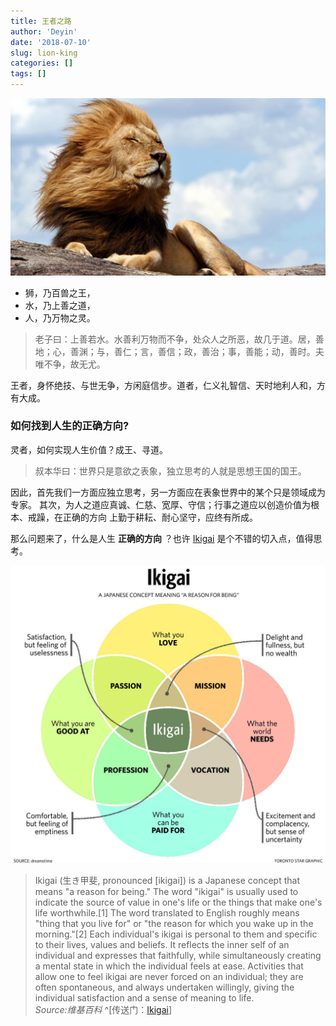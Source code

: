 ```yaml
---
title: 王者之路
author: 'Deyin'
date: '2018-07-10'
slug: lion-king
categories: []
tags: []
---
```


![lion](https://raw.githubusercontent.com/dean33/exblog/master/static/2018-07-10-lion-king.files/lion_king_horizontal.jpg)

- 狮，乃百兽之王，
- 水，乃上善之道，
- 人，乃万物之灵。

> 老子曰：上善若水。水善利万物而不争，处众人之所恶，故几于道。居，善地；心，善渊；与，善仁；言，善信；政，善治；事，善能；动，善时。夫唯不争，故无尤。

王者，身怀绝技、与世无争，方闲庭信步。道者，仁义礼智信、天时地利人和，方有大成。
### 如何找到人生的正确方向? ###

灵者，如何实现人生价值？成王、寻道。

> 叔本华曰：世界只是意欲之表象，独立思考的人就是思想王国的国王。

因此，首先我们一方面应独立思考，另一方面应在表象世界中的某个只是领域成为专家。
其次，为人之道应真诚、仁慈、宽厚、守信；行事之道应以创造价值为根本、戒躁，在正确的方向 上勤于耕耘、耐心坚守，应终有所成。

那么问题来了，什么是人生 **正确的方向** ？也许 [Ikigai](https://en.wikipedia.org/wiki/Ikigai) 是个不错的切入点，值得思考。

![Ikigai](https://raw.githubusercontent.com/dean33/exblog/master/static/2018-07-10-lion-king.files/20180710-02-Ikigai.png)

>  Ikigai (生き甲斐, pronounced [ikiɡai]) is a Japanese concept that means "a reason for being." The word "ikigai" is usually used to indicate the source of value in one's life or the things that make one's life worthwhile.[1] The word translated to English roughly means "thing that you live for" or "the reason for which you wake up in the morning."[2] Each individual's ikigai is personal to them and specific to their lives, values and beliefs. It reflects the inner self of an individual and expresses that faithfully, while simultaneously creating a mental state in which the individual feels at ease. Activities that allow one to feel ikigai are never forced on an individual; they are often spontaneous, and always undertaken willingly, giving the individual satisfaction and a sense of meaning to life. \
*Source:维基百科* ^[传送门：[Ikigai](https://en.wikipedia.org/wiki/Ikigai)]


